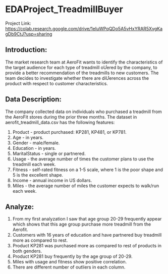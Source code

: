 # EDAProject_TreadmillBuyer
Project Link: https://colab.research.google.com/drive/1eIuWPqQDo5A5vHxYRAR5XvgKagDb9CtJ?usp=sharing
## Introduction:
The market research team at AeroFit wants to identify the characteristics of the target
audience for each type of treadmill oƯered by the company, to provide a better
recommendation of the treadmills to new customers. The team decides to investigate
whether there are diƯerences across the product with respect to customer
characteristics.
## Data Description:
The company collected data on individuals who purchased a treadmill from the AeroFit
stores during the prior three months. The dataset in aerofit_treadmill_data.csv has the
following features:
1. Product - product purchased: KP281, KP481, or KP781.
2. Age - in years.
3. Gender - male/female.
4. Education - in years.
5. MaritalStatus - single or partnered.
6. Usage - the average number of times the customer plans to use the treadmill
each week.
7. Fitness - self-rated fitness on a 1-5 scale, where 1 is the poor shape and 5 is the
excellent shape.
8. Income - annual income in US dollars.
9. Miles - the average number of miles the customer expects to walk/run each week.

## Analyze:
1. From my first analyzation I saw that age group 20-29 frequently appear which shows
that this age group purchase more treadmill from the Aerofit.
2. Customers with 16 years of education and have partnered buy treadmill more as
compared to rest.
3. Product KP281 was purchased more as compared to rest of products in both
genders.
4. Product KP281 buy frequently by the age group of 20-29.
5. Miles with usage and fitness show positive correlation.
6. There are different number of outliers in each column.
